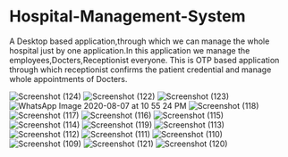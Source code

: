 # Hospital-Management-System

A Desktop based application,through which we can manage the whole hospital just by one
application.In this application we manage the employees,Docters,Receptionist everyone.
This is OTP based application through which receptionist confirms the patient credential
and manage whole appointments of Docters.



![Screenshot (124)](https://user-images.githubusercontent.com/68866722/89672315-18f39500-d902-11ea-89d9-355bc010d179.png)
![Screenshot (122)](https://user-images.githubusercontent.com/68866722/89672309-17c26800-d902-11ea-9fc0-0330c3f0694a.png)
![Screenshot (123)](https://user-images.githubusercontent.com/68866722/89672312-185afe80-d902-11ea-9fe5-fd88973aa39b.png)
![WhatsApp Image 2020-08-07 at 10 55 24 PM](https://user-images.githubusercontent.com/68866722/89672319-1a24c200-d902-11ea-9def-2e6d6e9b7b11.jpeg)
![Screenshot (118)](https://user-images.githubusercontent.com/68866722/89672300-15600e00-d902-11ea-9f94-275a9b48568c.png)
![Screenshot (117)](https://user-images.githubusercontent.com/68866722/89672298-14c77780-d902-11ea-9074-67fb262a88b4.png)
![Screenshot (116)](https://user-images.githubusercontent.com/68866722/89672297-142ee100-d902-11ea-8894-945e46c4c8cb.png)
![Screenshot (115)](https://user-images.githubusercontent.com/68866722/89672296-13964a80-d902-11ea-838a-1ce5d5ebe261.png)
![Screenshot (114)](https://user-images.githubusercontent.com/68866722/89672293-12fdb400-d902-11ea-8007-0a70ed82b552.png)
![Screenshot (119)](https://user-images.githubusercontent.com/68866722/89672302-15f8a480-d902-11ea-9cac-1fe86d202ead.png)
![Screenshot (113)](https://user-images.githubusercontent.com/68866722/89672290-12651d80-d902-11ea-8279-2c3901908b8a.png)
![Screenshot (112)](https://user-images.githubusercontent.com/68866722/89672289-12651d80-d902-11ea-81a4-614608be50eb.png)
![Screenshot (111)](https://user-images.githubusercontent.com/68866722/89672288-11cc8700-d902-11ea-8872-3a481682801b.png)
![Screenshot (110)](https://user-images.githubusercontent.com/68866722/89672287-1133f080-d902-11ea-86f6-2c8b9380748d.png)
![Screenshot (109)](https://user-images.githubusercontent.com/68866722/89672284-0f6a2d00-d902-11ea-8672-1a775019d119.png)
![Screenshot (121)](https://user-images.githubusercontent.com/68866722/89672306-1729d180-d902-11ea-9726-f80d64714893.png)
![Screenshot (120)](https://user-images.githubusercontent.com/68866722/89672305-16913b00-d902-11ea-93f4-caa95af088e6.png)
